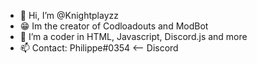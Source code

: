 - 👋 Hi, I’m @Knightplayzz
- 😁 Im the creator of Codloadouts and ModBot
- 👀 I’m a coder in HTML, Javascript, Discord.js and more
- 📫 Contact: Philippe#0354 <-- Discord

